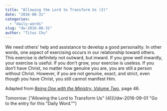 ```yaml
---
title: "Allowing the Lord to Transform Us (3)"
date: "2016-08-31"
categories: 
  - "daily-words"
slug: "dw-2016-08-31"
author: "Titus Chu"
---
```


We need others’ help and assistance to develop a good personality. In other words, one aspect of exercising occurs in our relationship toward others. This exercise is definitely not outward, but inward. If you grow well inwardly, your exercise is useful. If you don’t grow, your exercise is useless. If you don’t have Christ, no matter how genuine you are, you are still a person without Christ. However, if you are not genuine, exact, and strict, even though you have Christ, you still cannot manifest Him.

Adapted from _[Being One with the Ministry, Volume Two,](/book-one-with-the-ministry-vol-2/ "Go to the listing for this book.")_ page 46.

Tomorrow: ["Allowing the Lord to Transform Us" (4)](/dw-2016-09-01 "Go to the entry for this "Daily Word."")
